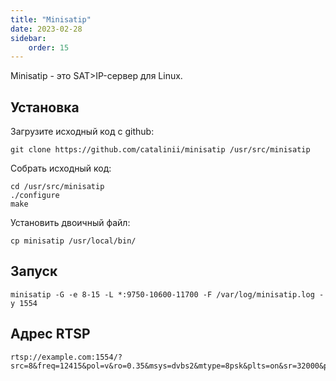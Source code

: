 ```yaml
---
title: "Minisatip"
date: 2023-02-28
sidebar:
    order: 15
---
```


Minisatip - это SAT>IP-сервер для Linux.

## Установка[](/ru/misc/tools-and-utilities/dvb/minisatip#install)

Загрузите исходный код с github:

```
git clone https://github.com/catalinii/minisatip /usr/src/minisatip
```

Собрать исходный код:

```
cd /usr/src/minisatip
./configure
make
```

Установить двоичный файл:

```
cp minisatip /usr/local/bin/
```

## Запуск[](/ru/misc/tools-and-utilities/dvb/minisatip#launch)

```
minisatip -G -e 8-15 -L *:9750-10600-11700 -F /var/log/minisatip.log -y 1554
```

## Адрес RTSP[](/ru/misc/tools-and-utilities/dvb/minisatip#rtsp-address)

```
rtsp://example.com:1554/?src=8&freq=12415&pol=v&ro=0.35&msys=dvbs2&mtype=8psk&plts=on&sr=32000&pids=all
```
